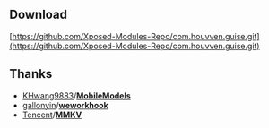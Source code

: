 ## Download
[https://github.com/Xposed-Modules-Repo/com.houvven.guise.git](https://github.com/Xposed-Modules-Repo/com.houvven.guise.git)

## Thanks

- [KHwang9883](https://github.com/KHwang9883)/**[MobileModels](https://github.com/KHwang9883/MobileModels)**
- [gallonyin](https://github.com/gallonyin)/**[weworkhook](https://github.com/gallonyin/weworkhook)**
- [Tencent](https://github.com/Tencent)/**[MMKV](https://github.com/Tencent/MMKV)**
